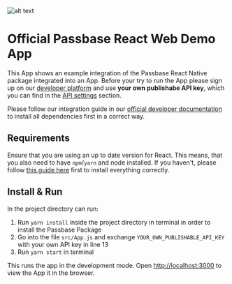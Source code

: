 ![alt text](https://passbase.com/assets-v2/images/meta.jpg "Passbase Header")

# Official Passbase React Web Demo App

This App shows an example integration of the Passbase React Native package integrated into an App. Before your try to run the App please sign up on our [developer platform](https://app.passbase.com/signup) and use **your own publishabe API key**, which you can find in the [API settings](https://app.passbase.com/settings/api) section. 

Please follow our integration guide in our [official developer documentation](https://docs.passbase.com/integrations/react-native) to install all dependencies first in a correct way.

## Requirements

Ensure that you are using an up to date version for React. This means, that you also need to have `npm`/`yarn` and node installed. If you haven't, please follow [this guide here](https://www.codecademy.com/articles/react-setup-i) first to install everything correctly.

## Install & Run

In the project directory can run:

1. Run `yarn install` inside the project directory in terminal in order to install the Passbase Package
2. Go into the file `src/App.js` and exchange `YOUR_OWN_PUBLISHABLE_API_KEY` with your own API key in line 13
3. Run `yarn start` in terminal

This runs the app in the development mode. Open [http://localhost:3000](http://localhost:3000) to view the App it in the browser.
